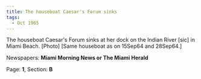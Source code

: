 ```yaml
---  
title: The houseboat Caesar's Forum sinks  
tags:  
  - Oct 1965  
---  
```

  
The houseboat Caesar's Forum sinks at her dock on the Indian River [sic] in Miami Beach. [Photo] [Same houseboat as on 15Sep64 and 28Sep64.]  
  
Newspapers: **Miami Morning News or The Miami Herald**  
  
Page: **1**, Section: **B** 
